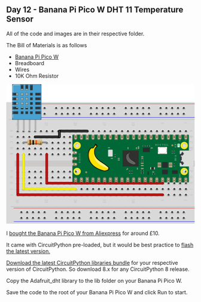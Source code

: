 ## Day 12 - Banana Pi Pico W DHT 11 Temperature Sensor

All of the code and images are in their respective folder.



The Bill of Materials is as follows
* [Banana Pi Pico W](https://www.aliexpress.com/item/1005004775634442.html)
* Breadboard
* Wires
* 10K Ohm Resistor

![Circuit diagram](https://github.com/lesp/MakerAdvent2022/blob/main/Day%2012%20-%20DHT11/Diagrams/DHT%20Circuit.png)

I [bought the Banana Pi Pico W from Aliexpress](https://www.aliexpress.com/item/1005004775634442.html) for around £10.


It came with CircuitPython pre-loaded, but it would be best practice to [flash the latest version.](https://circuitpython.org/board/bpi_picow_s3/)

[Download the latest CircuitPython libraries bundle](https://circuitpython.org/libraries) for your respective version of CircuitPython. So download 8.x for any CircuitPython 8 release.

Copy the Adafruit_dht library to the lib folder on your Banana Pi Pico W.

Save the code to the root of your Banana Pi Pico W and click Run to start.
